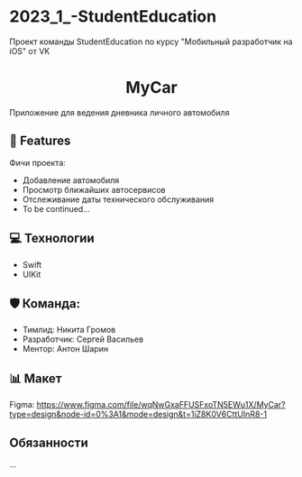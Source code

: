 # 2023_1_-StudentEducation
Проект команды StudentEducation по курсу "Мобильный разработчик на iOS" от VK

<h1 align="center" id="title">MyCar</h1>

<p id="description">Приложение для ведения дневника личного автомобиля</p>

  
  
<h2> 🧐 Features</h2>

Фичи проекта:

*   Добавление автомобиля
*   Просмотр ближайших автосервисов
*   Отслеживание даты технического обслуживания
*   To be continued...

  
  
<h2> 💻 Технологии </h2>

*   Swift
*   UIKit

<h2>🛡️ Команда:</h2>

*   Тимлид: Никита Громов 
*   Разработчик: Сергей Васильев 
*   Ментор: Антон Шарин

<h2> 📊 Макет </h2>

Figma: https://www.figma.com/file/wqNwGxaFFUSFxoTN5EWu1X/MyCar?type=design&node-id=0%3A1&mode=design&t=1iZ8K0V6CttUInR8-1


<h2> Обязанности </h2>
...

